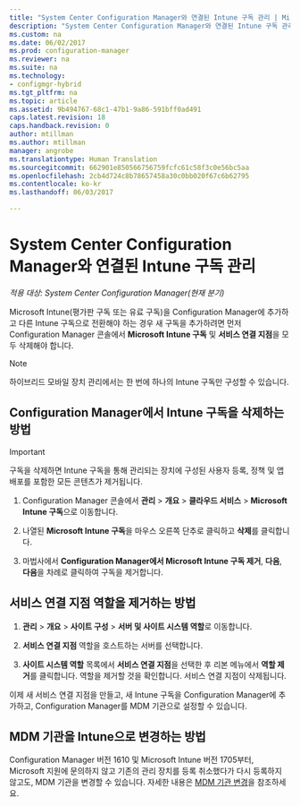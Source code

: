 ```yaml
---
title: "System Center Configuration Manager와 연결된 Intune 구독 관리 | Microsoft Docs"
description: "System Center Configuration Manager와 연결된 Intune 구독 관리"
ms.custom: na
ms.date: 06/02/2017
ms.prod: configuration-manager
ms.reviewer: na
ms.suite: na
ms.technology:
- configmgr-hybrid
ms.tgt_pltfrm: na
ms.topic: article
ms.assetid: 9b494767-68c1-47b1-9a86-591bff0ad491
caps.latest.revision: 18
caps.handback.revision: 0
author: mtillman
ms.author: mtillman
manager: angrobe
ms.translationtype: Human Translation
ms.sourcegitcommit: 662901e850566756759fcfc61c58f3c0e56bc5aa
ms.openlocfilehash: 2cb4d724c8b78657458a30c0bb020f67c6b62795
ms.contentlocale: ko-kr
ms.lasthandoff: 06/03/2017

---
```

# <a name="manage-an-intune-subscription-associated-with-system-center-configuration-manager"></a>System Center Configuration Manager와 연결된 Intune 구독 관리

*적용 대상: System Center Configuration Manager(현재 분기)*

Microsoft Intune(평가판 구독 또는 유료 구독)을 Configuration Manager에 추가하고 다른 Intune 구독으로 전환해야 하는 경우 새 구독을 추가하려면 먼저 Configuration Manager 콘솔에서 **Microsoft Intune 구독** 및 **서비스 연결 지점**을 모두 삭제해야 합니다.

> [!NOTE]
> 하이브리드 모바일 장치 관리에서는 한 번에 하나의 Intune 구독만 구성할 수 있습니다.

## <a name="how-to-delete-an-intune-subscription-from-configuration-manager"></a>Configuration Manager에서 Intune 구독을 삭제하는 방법

> [!IMPORTANT]
>  구독을 삭제하면 Intune 구독을 통해 관리되는 장치에 구성된 사용자 등록, 정책 및 앱 배포를 포함한 모든 콘텐츠가 제거됩니다.

1.  Configuration Manager 콘솔에서 **관리** > **개요** > **클라우드 서비스** > **Microsoft Intune 구독**으로 이동합니다.

2.  나열된 **Microsoft Intune 구독**을 마우스 오른쪽 단추로 클릭하고 **삭제**를 클릭합니다.

3.   마법사에서 **Configuration Manager에서 Microsoft Intune 구독 제거**, **다음**, **다음**을 차례로 클릭하여 구독을 제거합니다.


## <a name="how-to-remove-the-service-connection-point-role"></a>서비스 연결 지점 역할을 제거하는 방법

1.  **관리** > **개요** > **사이트 구성** > **서버 및 사이트 시스템 역할**로 이동합니다.

2.  **서비스 연결 지점** 역할을 호스트하는 서버를 선택합니다.

3.  **사이트 시스템 역할** 목록에서 **서비스 연결 지점**을 선택한 후 리본 메뉴에서 **역할 제거**를 클릭합니다. 역할을 제거할 것을 확인합니다. 서비스 연결 지점이 삭제됩니다.

이제 새 서비스 연결 지점을 만들고, 새 Intune 구독을 Configuration Manager에 추가하고, Configuration Manager를 MDM 기관으로 설정할 수 있습니다.

## <a name="how-to-change-mdm-authority-to-intune"></a>MDM 기관을 Intune으로 변경하는 방법
Configuration Manager 버전 1610 및 Microsoft Intune 버전 1705부터, Microsoft 지원에 문의하지 않고 기존의 관리 장치를 등록 취소했다가 다시 등록하지 않고도, MDM 기관을 변경할 수 있습니다. 자세한 내용은 [MDM 기관 변경](/sccm/mdm/deploy-use/change-mdm-authority)을 참조하세요.

